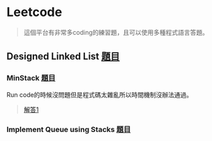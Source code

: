 # Leetcode
>這個平台有非常多coding的練習題，且可以使用多種程式語言答題。

## Designed Linked List [題目](https://leetcode.com/problems/design-linked-list/)



### MinStack [題目](https://leetcode.com/problems/min-stack/)
Run code的時候沒問題但是程式碼太雜亂所以時間機制沒辦法通過。
> [解答1](https://github.com/tonyforreal/Tony-learning-note/blob/master/LeetCode/Minstack1.py)
  

### Implement Queue using Stacks [題目](https://leetcode.com/problems/implement-queue-using-stacks/)
